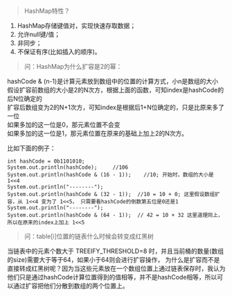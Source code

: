 > HashMap特性？

1. HashMap存储键值对，实现快速存取数据；
2. 允许null键/值；
3. 非同步；
4. 不保证有序(比如插入的顺序)。

> 问：HashMap为什么扩容是2的幂：

hashCode & (n-1)是计算元素放到数组中的位置的计算方式，小n是数组的大小
假设扩容前数组的大小是2的N次方，根据上面的函数，可知index是hashCode的后N位确定的  
扩容后数组变为2的N+1次方，可知index是根据后1+N位确定的，只是比原来多了一位  
如果多加的这一位是0，那元素位置不会变  
如果多加的这一位是1，那元素位置在原来的基础上加上2的N次方。  

比如下面的例子：
```
int hashCode = 0b1101010;
System.out.println(hashCode);     //106
System.out.println(hashCode & (16 - 1));    //10; 开始时，数组的大小是 1<<4
System.out.println("--------");     
System.out.println(hashCode & (32 - 1));  //10 = 10 + 0; 这里假设数组扩容，从 1<<4 变为了 1<<5， 只需要看hashCode的倒数第五位是0还是1
System.out.println("--------");
System.out.println(hashCode & (64 - 1));  // 42 = 10 + 32 这里道理同上，所以在原来的index上加上 1<<5
```

> 问：table[i]位置的链表什么时候会转变成红黑树  

当链表中的元素个数大于 TREEIFY_THRESHOLD=8 时，并且当前桶的数量(数组的size)需要大于等于64，如果小于64则会进行扩容操作，
为什么是扩容而不是直接转成红黑树呢？因为当这些元素放在一个数组位置上通过链表保存时，我认为他们只是通过hashCode计算位置得到的值相等，并不是hashCode相等，所以可以通过扩容把他们分散到数组的两个位置上。
